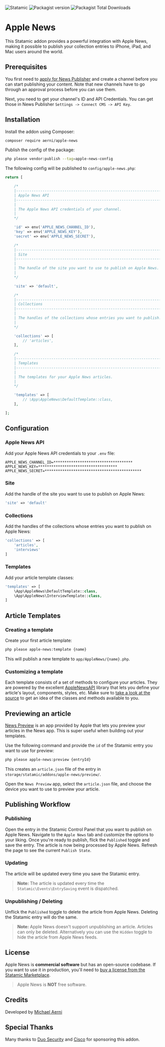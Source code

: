 ![Statamic](https://flat.badgen.net/badge/Statamic/3.0+/FF269E) ![Packagist version](https://flat.badgen.net/packagist/v/aerni/apple-news/latest) ![Packagist Total Downloads](https://flat.badgen.net/packagist/dt/aerni/apple-news)

# Apple News
This Statamic addon provides a powerful integration with Apple News, making it possible to publish your collection entries to iPhone, iPad, and Mac users around the world.

## Prerequisites
You first need to [apply for News Publisher](https://www.icloud.com/newspublisher/) and create a channel before you can start publishing your content. Note that new channels have to go through an approval process before you can use them.

Next, you need to get your channel's ID and API Credentials. You can get those in News Publisher `Settings -> Connect CMS -> API Key`.

## Installation
Install the addon using Composer:

```bash
composer require aerni/apple-news
```

Publish the config of the package:

```bash
php please vendor:publish --tag=apple-news-config
```

The following config will be published to `config/apple-news.php`:

```php
return [

    /*
    |--------------------------------------------------------------------------
    | Apple News API
    |--------------------------------------------------------------------------
    |
    | The Apple News API credentials of your channel.
    |
    */

    'id' => env('APPLE_NEWS_CHANNEL_ID'),
    'key' => env('APPLE_NEWS_KEY'),
    'secret' => env('APPLE_NEWS_SECRET'),

    /*
    |--------------------------------------------------------------------------
    | Site
    |--------------------------------------------------------------------------
    |
    | The handle of the site you want to use to publish on Apple News.
    |
    */

    'site' => 'default',

    /*
    |--------------------------------------------------------------------------
    | Collections
    |--------------------------------------------------------------------------
    |
    | The handles of the collections whose entries you want to publish.
    |
    */

    'collections' => [
        // 'articles',
    ],

    /*
    |--------------------------------------------------------------------------
    | Templates
    |--------------------------------------------------------------------------
    |
    | The templates for your Apple News articles.
    |
    */

    'templates' => [
        // \App\AppleNews\DefaultTemplate::class,
    ],

];
```

## Configuration

### Apple News API
Add your Apple News API credentials to your `.env` file:

```env
APPLE_NEWS_CHANNEL_ID=************************************
APPLE_NEWS_KEY=************************************
APPLE_NEWS_SECRET=********************************************
```

### Site
Add the handle of the site you want to use to publish on Apple News:

```php
'site' => 'default'
```

### Collections
Add the handles of the collections whose entries you want to publish on Apple News:

```php
'collections' => [
    'articles',
    'interviews'
]
```

### Templates
Add your article template classes:

```php
'templates' => [
    \App\AppleNews\DefaultTemplate::class,
    \App\AppleNews\InterviewTemplate::class,
]
```

## Article Templates

### Creating a template
Create your first article template:

```bash
php please apple-news:template {name}
```

This will publish a new template to `app/AppleNews/{name}.php`.

### Customizing a template
Each template consists of a set of methods to configure your articles. They are powered by the excellent [AppleNewsAPI](https://github.com/chapter-three/AppleNewsAPI) library that lets you define your article's layout, components, styles, etc. Make sure to [take a look at the source](https://github.com/chapter-three/AppleNewsAPI/tree/master/src/Document) to get an idea of the classes and methods available to you.

## Previewing an article

[News Preview](https://developer.apple.com/news-preview/) is an app provided by Apple that lets you preview your articles in the News app. This is super useful when building out your templates.

Use the following command and provide the `id` of the Statamic entry you want to use for preview:

```bash
php please apple-news:preview {entryId}
```

This creates an `article.json` file of the entry in `storage/statamic/addons/apple-news/preview/`.

Open the `News Preview` app, select the `article.json` file, and choose the device you want to use to preview your article.

## Publishing Workflow

### Publishing
Open the entry in the Statamic Control Panel that you want to publish on Apple News. Navigate to the `Apple News` tab and customize the options to your liking. Once you're ready to publish, flick the `Published` toggle and save the entry. The article is now being processed by Apple News. Refresh the page to see the current `Publish State`.

### Updating
The article will be updated every time you save the Statamic entry.

> **Note:** The article is updated every time the `Statamic\Events\EntrySaving` event is dispatched.

### Unpublishing / Deleting
Unflick the `Published` toggle to delete the article from Apple News. Deleting the Statamic entry will do the same.

> **Note:** Apple News doesn't support unpublishing an article. Articles can only be deleted. Alternatively you can use the `Hidden` toggle to hide the article from Apple News feeds.

## License
Apple News is **commercial software** but has an open-source codebase. If you want to use it in production, you'll need to [buy a license from the Statamic Marketplace](https://statamic.com/addons/aerni/apple-news).
>Apple News is **NOT** free software.

## Credits
Developed by [Michael Aerni](https://www.michaelaerni.ch)

## Special Thanks
Many thanks to [Duo Security](https://duo.com/) and [Cisco](https://www.cisco.com/) for sponsoring this addon.
